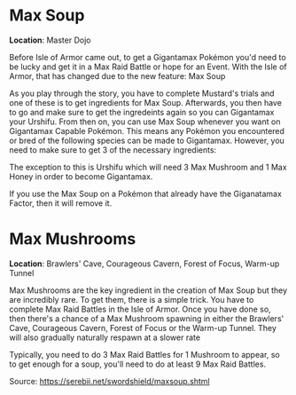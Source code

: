 # Max Soup

__Location__: Master Dojo

Before Isle of Armor came out, to get a Gigantamax Pokémon you'd need to be lucky and get it in a Max Raid Battle or hope for an Event. With the Isle of Armor, that has changed due to the new feature: Max Soup

As you play through the story, you have to complete Mustard's trials and one of these is to get ingredients for Max Soup. Afterwards, you then have to go and make sure to get the ingredeints again so you can Gigantamax your Urshifu. From then on, you can use Max Soup whenever you want on Gigantamax Capable Pokémon. This means any Pokémon you encountered or bred of the following species can be made to Gigantamax. However, you need to make sure to get 3 of the necessary ingredients:

The exception to this is Urshifu which will need 3 Max Mushroom and 1 Max Honey in order to become Gigantamax.

If you use the Max Soup on a Pokémon that already have the Giganatamax Factor, then it will remove it.

# Max Mushrooms

__Location__: Brawlers' Cave, Courageous Cavern, Forest of Focus, Warm-up Tunnel

Max Mushrooms are the key ingredient in the creation of Max Soup but they are incredibly rare. To get them, there is a simple trick. You have to complete Max Raid Battles in the Isle of Armor. Once you have done so, then there's a chance of a Max Mushroom spawning in either the Brawlers' Cave, Courageous Cavern, Forest of Focus or the Warm-up Tunnel. They will also gradually naturally respawn at a slower rate

Typically, you need to do 3 Max Raid Battles for 1 Mushroom to appear, so to get enough for a soup, you'll need to do at least 9 Max Raid Battles.

Source: https://serebii.net/swordshield/maxsoup.shtml